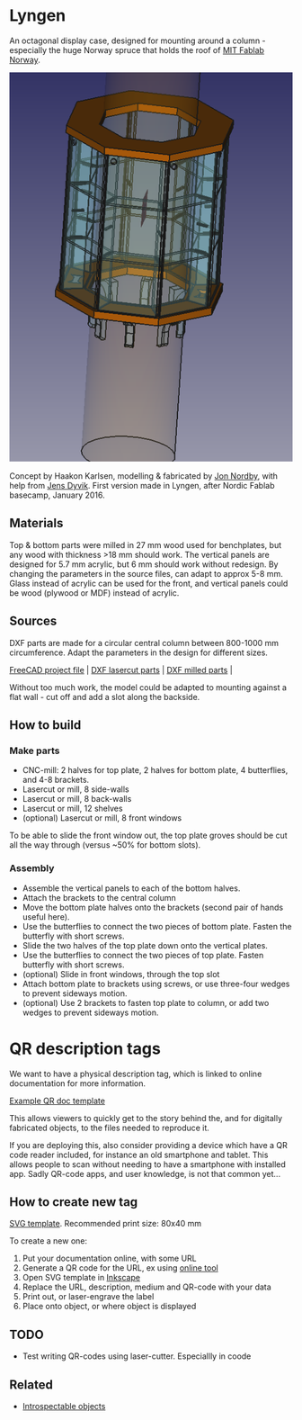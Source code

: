 
# Lyngen

An octagonal display case, designed for mounting around a column -
especially the huge Norway spruce that holds the roof of [MIT Fablab Norway](http://www.fablab.no/).

![Render of design](./img/displaycase-render.png)

Concept by Haakon Karlsen, modelling & fabricated by [Jon Nordby](http://jonnor.com), with help from [Jens Dyvik](http://dyvikdesign.com).
First version made in Lyngen, after Nordic Fablab basecamp, January 2016.

## Materials

Top & bottom parts were milled in 27 mm wood used for benchplates, but any wood with thickness >18 mm should work.
The vertical panels are designed for 5.7 mm acrylic, but 6 mm should work without redesign.
By changing the parameters in the source files, can adapt to approx 5-8 mm.
Glass instead of acrylic can be used for the front, and vertical panels could be wood (plywood or MDF) instead of acrylic.

## Sources

DXF parts are made for a circular central column between 800-1000 mm circumference.
Adapt the parameters in the design for different sizes.

[FreeCAD project file](./lyngen.fcstd) |
[DXF lasercut parts](./export/lyngen-lasercut-1.dxf) |
[DXF milled parts](./export/lyngen-milled-1.dxf) |

Without too much work, the model could be adapted to mounting against a flat wall -
cut off and add a slot along the backside.

## How to build

### Make parts

* CNC-mill: 2 halves for top plate, 2 halves for bottom plate, 4 butterflies, and 4-8 brackets.
* Lasercut or mill, 8 side-walls
* Lasercut or mill, 8 back-walls
* Lasercut or mill, 12 shelves
* (optional) Lasercut or mill, 8 front windows

To be able to slide the front window out, the top plate groves should be cut all the way through (versus ~50% for bottom slots).

### Assembly

* Assemble the vertical panels to each of the bottom halves.
* Attach the brackets to the central column
* Move the bottom plate halves onto the brackets (second pair of hands useful here).
* Use the butterflies to connect the two pieces of bottom plate. Fasten the butterfly with short screws. 
* Slide the two halves of the top plate down onto the vertical plates.
* Use the butterflies to connect the two pieces of top plate. Fasten butterfly with short screws.
* (optional) Slide in front windows, through the top slot
* Attach bottom plate to brackets using screws, or use three-four wedges to prevent sideways motion.
* (optional) Use 2 brackets to fasten top plate to column, or add two wedges to prevent sideways motion.


# QR description tags

We want to have a physical description tag, which is linked to online documentation for more information.

[Example QR doc template](./img/qrdoc-template.png)

This allows viewers to quickly get to the story behind the, and for digitally fabricated objects,
to the files needed to reproduce it.

If you are deploying this, also consider providing a device which have a QR code reader included,
for instance an old smartphone and tablet. This allows people to scan without needing to
have a smartphone with installed app. Sadly QR-code apps, and user knowledge, is not that common yet...

## How to create new tag

[SVG template](./qrdoc-template.svg). Recommended print size: 80x40 mm

To create a new one:

1. Put your documentation online, with some URL
2. Generate a QR code for the URL, ex using [online tool](http://qr-code-generator.com/)
3. Open SVG template in [Inkscape](http://inkscape.org/)
4. Replace the URL, description, medium and QR-code with your data
5. Print out, or laser-engrave the label
6. Place onto object, or where object is displayed

## TODO

* Test writing QR-codes using laser-cutter. Especiallly in coode


## Related

* [Introspectable objects](https://github.com/jonnor/random/blob/master/digital-fabrication/introspectable-objects.md)
